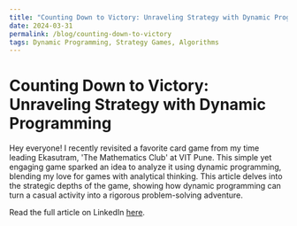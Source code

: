 ```yaml
---
title: "Counting Down to Victory: Unraveling Strategy with Dynamic Programming"
date: 2024-03-31
permalink: /blog/counting-down-to-victory
tags: Dynamic Programming, Strategy Games, Algorithms
---
```


# Counting Down to Victory: Unraveling Strategy with Dynamic Programming

Hey everyone! I recently revisited a favorite card game from my time leading Ekasutram, 'The Mathematics Club' at VIT Pune. This simple yet engaging game sparked an idea to analyze it using dynamic programming, blending my love for games with analytical thinking. This article delves into the strategic depths of the game, showing how dynamic programming can turn a casual activity into a rigorous problem-solving adventure.

Read the full article on LinkedIn [here](https://www.linkedin.com/pulse/counting-down-victory-unraveling-strategy-dynamic-shubham-thorat-zly0c/?trackingId=7bdTs%2FpjRL9E%2FjelZc6JpQ%3D%3D).

